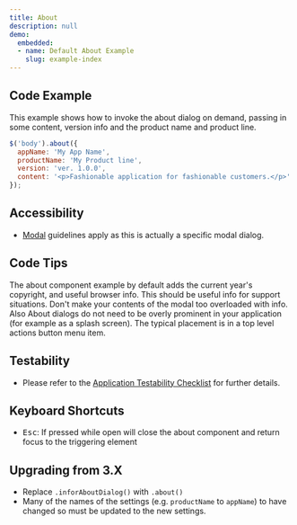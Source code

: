 ```yaml
---
title: About
description: null
demo:
  embedded:
  - name: Default About Example
    slug: example-index
---
```


## Code Example

This example shows how to invoke the about dialog on demand, passing in some content, version info and the product name and product line.

```javascript
$('body').about({
  appName: 'My App Name',
  productName: 'My Product line',
  version: 'ver. 1.0.0',
  content: '<p>Fashionable application for fashionable customers.</p>'
});
```

## Accessibility

- [Modal](./modal) guidelines apply as this is actually a specific modal dialog.

## Code Tips

The about component example by default adds the current year's copyright, and useful browser info. This should be useful info for support situations. Don't make your contents of the modal too overloaded with info. Also About dialogs do not need to be overly prominent in your application (for example as a splash screen). The typical placement is in a top level actions button menu item.

## Testability

- Please refer to the [Application Testability Checklist](https://design.infor.com/resources/application-testability-checklist) for further details.

## Keyboard Shortcuts

- <kbd>Esc</kbd>: If pressed while open will close the about component and return focus to the triggering element

## Upgrading from 3.X

- Replace `.inforAboutDialog()` with `.about()`
- Many of the names of the settings (e.g. `productName` to `appName`) to have changed so must be updated to the new settings.
